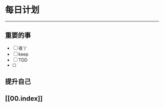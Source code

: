 
# 每日计划
---
## 重要的事

- [ ]    夜丫
- [ ]   keep
- [ ]  TDD
- [ ]  



## 提升自己

  



## [[00.index]]










